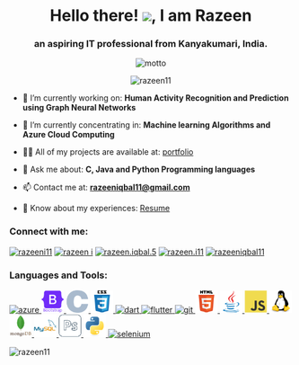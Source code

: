 <h1 align="center">Hello there! <img src="https://raw.githubusercontent.com/MartinHeinz/MartinHeinz/master/wave.gif" width="40px">, I am Razeen</h1>
<h3 align="center">an aspiring IT professional from Kanyakumari, India.</h3>

<p align="center"><img src="https://miro.medium.com/max/3840/1*sUI4nkPfH0wevBQMb29cnQ.jpeg" alt="motto" width="400" height="200"/></p>
<p align="center"> <img src="https://komarev.com/ghpvc/?username=razeen11&label=Profile%20views&color=0e75b6&style=flat" alt="razeen11" /> </p>

- 🔭 I’m currently working on: **Human Activity Recognition and Prediction using Graph Neural Networks**

- 🌱 I’m currently concentrating in: **Machine learning Algorithms and Azure Cloud Computing**

- 👨‍💻 All of my projects are available at: [portfolio](razeen11.github.io/portfolio)

- 💬 Ask me about: **C, Java and Python Programming languages**

- 📫 Contact me at: **razeeniqbal11@gmail.com**

- 📄 Know about my experiences: [Resume](https://drive.google.com/file/d/1SF4ZfxxuwyLnuz-16H9MBwrjPJu3hJW9/view?usp=sharing)

<h3 align="left">Connect with me:</h3>
<p align="left">
<a href="https://linkedin.com/in/razeeni11" target="blank"><img align="center" src="https://cdn.jsdelivr.net/npm/simple-icons@3.0.1/icons/linkedin.svg" alt="razeeni11" height="30" width="40" /></a>
<a href="https://stackoverflow.com/users/15539963/razeen-i" target="blank"><img align="center" src="https://cdn.jsdelivr.net/npm/simple-icons@3.0.1/icons/stackoverflow.svg" alt="razeen i" height="30" width="40" /></a>
<a href="https://fb.com/razeen.iqbal.5" target="blank"><img align="center" src="https://cdn.jsdelivr.net/npm/simple-icons@3.0.1/icons/facebook.svg" alt="razeen.iqbal.5" height="30" width="40" /></a>
<a href="https://instagram.com/razeen.i11" target="blank"><img align="center" src="https://cdn.jsdelivr.net/npm/simple-icons@3.0.1/icons/instagram.svg" alt="razeen.i11" height="30" width="40" /></a>
<a href="https://www.hackerrank.com/razeeniqbal11" target="blank"><img align="center" src="https://cdn.jsdelivr.net/npm/simple-icons@3.0.1/icons/hackerrank.svg" alt="razeeniqbal11" height="30" width="40" /></a>
</p>

<h3 align="left">Languages and Tools:</h3>
<p align="left"> <a href="https://azure.microsoft.com/en-in/" target="_blank"> <img src="https://www.vectorlogo.zone/logos/microsoft_azure/microsoft_azure-icon.svg" alt="azure" width="40" height="40"/> </a> <a href="https://getbootstrap.com" target="_blank"> <img src="https://raw.githubusercontent.com/devicons/devicon/master/icons/bootstrap/bootstrap-plain-wordmark.svg" alt="bootstrap" width="40" height="40"/> </a> <a href="https://www.cprogramming.com/" target="_blank"> <img src="https://raw.githubusercontent.com/devicons/devicon/master/icons/c/c-original.svg" alt="c" width="40" height="40"/> </a> <a href="https://www.w3schools.com/css/" target="_blank"> <img src="https://raw.githubusercontent.com/devicons/devicon/master/icons/css3/css3-original-wordmark.svg" alt="css3" width="40" height="40"/> </a> <a href="https://dart.dev" target="_blank"> <img src="https://www.vectorlogo.zone/logos/dartlang/dartlang-icon.svg" alt="dart" width="40" height="40"/> </a> <a href="https://flutter.dev" target="_blank"> <img src="https://www.vectorlogo.zone/logos/flutterio/flutterio-icon.svg" alt="flutter" width="40" height="40"/> </a> <a href="https://git-scm.com/" target="_blank"> <img src="https://www.vectorlogo.zone/logos/git-scm/git-scm-icon.svg" alt="git" width="40" height="40"/> </a> <a href="https://www.w3.org/html/" target="_blank"> <img src="https://raw.githubusercontent.com/devicons/devicon/master/icons/html5/html5-original-wordmark.svg" alt="html5" width="40" height="40"/> </a> <a href="https://www.java.com" target="_blank"> <img src="https://raw.githubusercontent.com/devicons/devicon/master/icons/java/java-original.svg" alt="java" width="40" height="40"/> </a> <a href="https://developer.mozilla.org/en-US/docs/Web/JavaScript" target="_blank"> <img src="https://raw.githubusercontent.com/devicons/devicon/master/icons/javascript/javascript-original.svg" alt="javascript" width="40" height="40"/> </a> <a href="https://www.linux.org/" target="_blank"> <img src="https://raw.githubusercontent.com/devicons/devicon/master/icons/linux/linux-original.svg" alt="linux" width="40" height="40"/> </a> <a href="https://www.mongodb.com/" target="_blank"> <img src="https://raw.githubusercontent.com/devicons/devicon/master/icons/mongodb/mongodb-original-wordmark.svg" alt="mongodb" width="40" height="40"/> </a> <a href="https://www.mysql.com/" target="_blank"> <img src="https://raw.githubusercontent.com/devicons/devicon/master/icons/mysql/mysql-original-wordmark.svg" alt="mysql" width="40" height="40"/> </a> <a href="https://www.photoshop.com/en" target="_blank"> <img src="https://raw.githubusercontent.com/devicons/devicon/master/icons/photoshop/photoshop-line.svg" alt="photoshop" width="40" height="40"/> </a> <a href="https://www.python.org" target="_blank"> <img src="https://raw.githubusercontent.com/devicons/devicon/master/icons/python/python-original.svg" alt="python" width="40" height="40"/> </a> <a href="https://www.selenium.dev" target="_blank"> <img src="https://raw.githubusercontent.com/detain/svg-logos/780f25886640cef088af994181646db2f6b1a3f8/svg/selenium-logo.svg" alt="selenium" width="40" height="40"/> </a> </p>

<p><img align="center" src="https://github-readme-stats.vercel.app/api/top-langs?username=razeen11&show_icons=true&locale=en&layout=compact" alt="razeen11" /></p>

